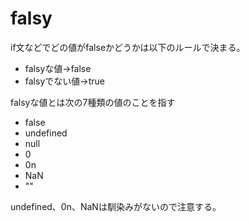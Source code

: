 # falsy
if文などでどの値がfalseかどうかは以下のルールで決まる。
* falsyな値→false
* falsyでない値→true

falsyな値とは次の7種類の値のことを指す
* false
* undefined
* null
* 0
* 0n
* NaN
* ""

undefined、0n、NaNは馴染みがないので注意する。
